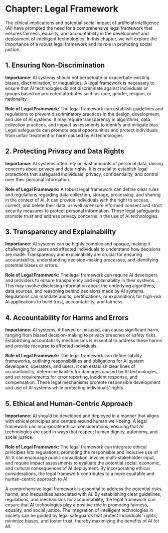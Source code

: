 Chapter: Legal Framework
========================

The ethical implications and potential social impact of artificial intelligence (AI) have prompted the need for a comprehensive legal framework that ensures fairness, equality, and accountability in the development and deployment of intelligent technologies. In this chapter, we will explore the importance of a robust legal framework and its role in promoting social justice.

**1. Ensuring Non-Discrimination**
----------------------------------

**Importance:** AI systems should not perpetuate or exacerbate existing biases, discrimination, or inequalities. A legal framework is necessary to ensure that AI technologies do not discriminate against individuals or groups based on protected attributes such as race, gender, religion, or nationality.

**Role of Legal Framework:** The legal framework can establish guidelines and regulations to prevent discriminatory practices in the design, development, and use of AI systems. It may require transparency in algorithms, data collection practices, and impact assessments to identify and mitigate bias. Legal safeguards can promote equal opportunities and protect individuals from unfair treatment or harm caused by AI technologies.

**2. Protecting Privacy and Data Rights**
-----------------------------------------

**Importance:** AI systems often rely on vast amounts of personal data, raising concerns about privacy and data rights. It is crucial to establish legal protections that safeguard individuals' privacy, confidentiality, and control over their personal information.

**Role of Legal Framework:** A robust legal framework can define clear rules and regulations regarding data collection, storage, processing, and sharing in the context of AI. It can provide individuals with the right to access, correct, and delete their data, as well as ensure informed consent and strict security measures to protect personal information. These legal safeguards promote trust and address privacy concerns in the use of AI technologies.

**3. Transparency and Explainability**
--------------------------------------

**Importance:** AI systems can be highly complex and opaque, making it challenging for users and affected individuals to understand how decisions are made. Transparency and explainability are crucial for ensuring accountability, understanding decision-making processes, and identifying potential biases or errors.

**Role of Legal Framework:** The legal framework can require AI developers and providers to ensure transparency and explainability in their systems. This may involve disclosing information about the underlying algorithms, data sources, and reasoning behind decisions made by AI systems. Regulations can mandate audits, certifications, or explanations for high-risk AI applications to build trust, accountability, and fairness.

**4. Accountability for Harms and Errors**
------------------------------------------

**Importance:** AI systems, if flawed or misused, can cause significant harm, ranging from biased decision-making to privacy breaches or safety risks. Establishing accountability mechanisms is essential to address these harms and provide recourse to affected individuals.

**Role of Legal Framework:** The legal framework can define liability frameworks, outlining responsibilities and obligations for AI system developers, operators, and users. It can establish clear lines of accountability, determine liability for damages caused by AI technologies, and set requirements for error reporting, incident response, and compensation. These legal mechanisms promote responsible development and use of AI systems while protecting individuals' rights.

**5. Ethical and Human-Centric Approach**
-----------------------------------------

**Importance:** AI should be developed and deployed in a manner that aligns with ethical principles and centers around human well-being. A legal framework can incorporate ethical considerations, ensuring that AI technologies are used in ways that respect human dignity, autonomy, and social justice.

**Role of Legal Framework:** The legal framework can integrate ethical principles into regulations, promoting the responsible and inclusive use of AI. It can encourage public consultation, involve multi-stakeholder input, and require impact assessments to evaluate the potential social, economic, and cultural consequences of AI deployment. By incorporating ethical considerations, the legal framework contributes to a more equitable and human-centric approach to AI.

A comprehensive legal framework is essential to address the potential risks, harms, and inequalities associated with AI. By establishing clear guidelines, regulations, and mechanisms for accountability, the legal framework can ensure that AI technologies play a positive role in promoting fairness, equality, and social justice. The integration of intelligent technologies in society can be guided by legal safeguards that protect individuals' rights, minimize biases, and foster trust, thereby maximizing the benefits of AI for all.
